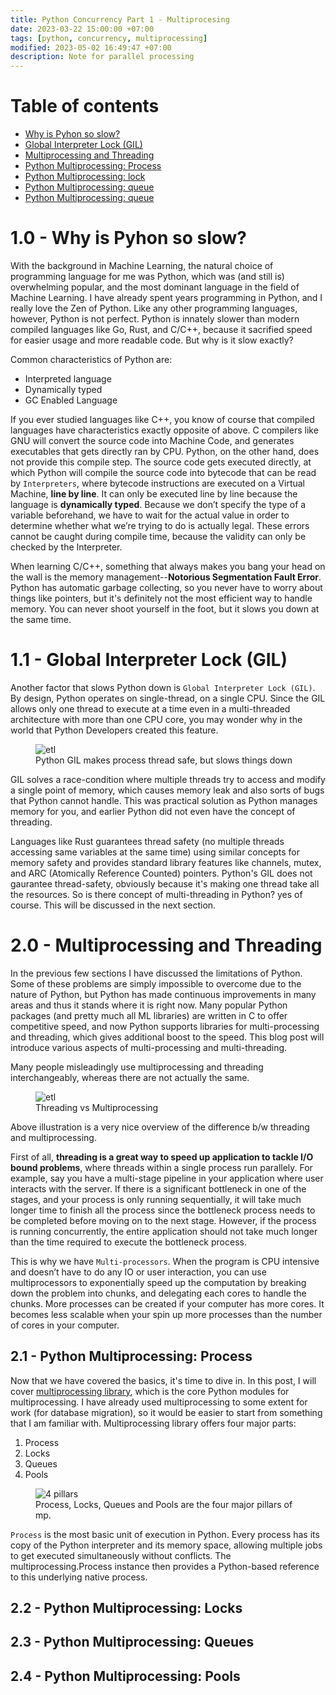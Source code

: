 ```yaml
---
title: Python Concurrency Part 1 - Multiprocesing
date: 2023-03-22 15:00:00 +07:00
tags: [python, concurrency, multiprocessing]
modified: 2023-05-02 16:49:47 +07:00
description: Note for parallel processing
---
```


# Table of contents
- [Why is Pyhon so slow?](#preface)
- [Global Interpreter Lock (GIL)](#gil)
- [Multiprocessing and Threading](#concurrency)
- [Python Multiprocessing: Process](#multiprocessing)
- [Python Multiprocessing: lock](#lock)
- [Python Multiprocessing: queue](#queue)
- [Python Multiprocessing: queue](#pool)


# 1.0 - Why is Pyhon so slow? <a name="preface"></a>
 
With the background in Machine Learning, the natural choice of programming language for me was Python, which was (and still is) overwhelming popular, and the most dominant language in the field of Machine Learning. I have already spent years programming in Python, and I really love the Zen of Python. Like any other programming languages, however, Python is not perfect. Python is innately slower than modern compiled languages like Go, Rust, and C/C++, because it sacrified speed for easier usage and more readable code. But why is it slow exactly?

Common characteristics of Python are:
- Interpreted language
- Dynamically typed
- GC Enabled Language 

If you ever studied languages like C++, you know of course that compiled languages have characteristics exactly opposite of above. C compilers like GNU will convert the source code into Machine Code, and generates executables that gets directly ran by CPU. Python, on the other hand, does not provide this compile step. The source code gets executed directly, at which Python will compile the source code into bytecode that can be read by `Interpreters`, where bytecode instructions are executed on a Virtual Machine, **line by line**. It can only be executed line by line because the language is **dynamically typed**. Because we don’t specify the type of a variable beforehand, we have to wait for the actual value in order to determine whether what we’re trying to do is actually legal. These errors cannot be caught during compile time, because the validity can only be checked by the Interpreter.  

When learning C/C++, something that always makes you bang your head on the wall is the memory management--**Notorious Segmentation Fault Error**. Python has automatic garbage collecting, so you never have to worry about things like pointers, but it's definitely not the most efficient way to handle memory. You can never shoot yourself in the foot, but it slows you down at the same time.  

# 1.1 - Global Interpreter Lock (GIL) <a name="gil"></a>

Another factor that slows Python down is `Global Interpreter Lock (GIL)`.
By design, Python operates on single-thread, on a single CPU. Since the GIL allows only one thread to execute at a time even in a multi-threaded architecture with more than one CPU core, you may wonder why in the world that Python Developers created this feature. 


<figure>
<img src="https://pbs.twimg.com/media/EZzAw78WAAE7d_D.jpg" alt="etl">
<figcaption>Python GIL makes process thread safe, but slows things down</figcaption>
</figure>

GIL solves a race-condition where multiple threads try to access and modify a single point of memory, which causes memory leak and also sorts of bugs that Python cannot handle. This was practical solution as Python manages memory for you, and earlier Python did not even have the concept of threading. 

Languages like Rust guarantees thread safety (no multiple threads accessing same variables at the same time) using similar concepts for memory safety and provides standard library features like channels, mutex, and ARC (Atomically Reference Counted) pointers. Python's GIL does not gaurantee thread-safety, obviously because it's making one thread take all the resources. So is there concept of multi-threading in Python? yes of course. This will be discussed in the next section.  


# 2.0 - Multiprocessing and Threading <a name="concurrency"></a>

In the previous few sections I have discussed the limitations of Python. Some of these problems are simply impossible to overcome due to the nature of Python, but Python has made continuous improvements in many areas and thus it stands where it is right now. Many popular Python packages (and pretty much all ML libraries) are written in C to offer competitive speed, and now Python supports libraries for multi-processing and threading, which gives additional boost to the speed. This blog post will introduce various aspects of multi-processing and multi-threading. 

Many people misleadingly use multiprocessing and threading interchangeably, whereas there are not actually the same.  

<figure>
<img src="https://miro.medium.com/v2/resize:fit:828/format:webp/1*hZ3guTdmDMXevFiT5Z3VrA.png" alt="etl">
<figcaption>Threading vs Multiprocessing</figcaption>
</figure>

Above illustration is a very nice overview of the difference b/w threading and multiprocessing. 

First of all, **threading is a great way to speed up application to tackle I/O bound problems**, where threads within a single process run parallely. For example, say you have a multi-stage pipeline in your application where user interacts with the server. If there is a significant bottleneck in one of the stages, and your process is only running sequentially, it will take much longer time to finish all the process since the bottleneck process needs to be completed before moving on to the next stage. However, if the process is running concurrently, the entire application should not take much longer than the time required to execute the bottleneck process. 

This is why we have `Multi-processors`. When the program is CPU intensive and doesn’t have to do any IO or user interaction, you can use multiprocessors to exponentially speed up the computation by breaking down the problem into chunks, and delegating each cores to handle the chunks. More processes can be created if your computer has more cores. It becomes less scalable when your spin up more processes than the number of cores in your computer. 


## 2.1 - Python Multiprocessing: Process <a name="multiprocessing"></a>

Now that we have covered the basics, it's time to dive in. In this post, I will cover [multiprocessing library](https://docs.python.org/3/library/multiprocessing.html), which is the core Python modules for multiprocessing. I have already used multiprocessing to some extent for work (for database migration), so it would be easier to start from something that I am familiar with. Multiprocessing library offers four major parts: 
1. Process 
2. Locks 
3. Queues
4. Pools  

<figure>
<img src="https://cdn.educba.com/academy/wp-content/uploads/2020/02/Python-Multiprocessing-2.jpg" alt="4 pillars">
<figcaption>Process, Locks, Queues and Pools are the four major pillars of mp. </figcaption>
</figure>

`Process` is the most basic unit of execution in Python. Every process has its copy of the Python interpreter and its memory space, allowing multiple jobs to get executed simultaneously without conflicts. The multiprocessing.Process instance then provides a Python-based reference to this underlying native process.




## 2.2 - Python Multiprocessing: Locks <a name="lock"></a>
## 2.3 - Python Multiprocessing: Queues <a name="queue"></a>
## 2.4 - Python Multiprocessing: Pools <a name="pool"></a>



